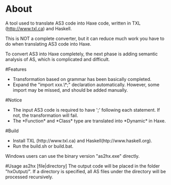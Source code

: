 About
=
A tool used to translate AS3 code into Haxe code, written in TXL (http://www.txl.ca) and Haskell.

This is NOT a complete converter, but it can reduce much work you have to do when translating AS3 code into Haxe.

To convert AS3 into Haxe completely, the next phase is adding semantic analysis of AS, which is complicated and difficult.

#Features
<ul>
<li>Transformation based on grammar has been basically completed. </li>
<li>Expand the "import xxx.\*;" declaration automatically.  However, some import may be missed, and should be added manually.</li>
</ul>

#Notice

<ul>
<li>The input AS3 code is required to have ';' following each statement.  If not, the transformation will fail. </li>
<li>The *Function* and *Class* type are translated into *Dynamic* in Haxe.</li>
</ul>

#Build
<ul>
<li>Install TXL (http://www.txl.ca) and Haskell(htp://www.haskell.org).</li>
<li>Run the build.sh or build.bat.</li>
</ul>

Windows users can use the binary version "as2hx.exe" directly.

#Usage
as2hx [file|directory]
The output code will be placed in the folder "hxOutput/".
If a directory is specified, all AS files under the directory will be processed recursively.

